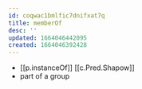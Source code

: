 ```yaml
---
id: coqwac1bmlfic7dnifxat7q
title: memberOf
desc: ''
updated: 1664046442095
created: 1664046392428
---
```

- [[p.instanceOf]] [[c.Pred.Shapow]]
- part of a group